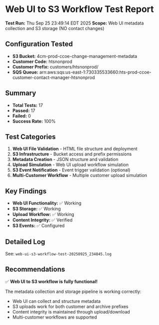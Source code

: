 # Web UI to S3 Workflow Test Report

**Test Run:** Thu Sep 25 23:49:14 EDT 2025
**Scope:** Web UI metadata collection and S3 storage (NO contact changes)

## Configuration Tested

- **S3 Bucket:** 4cm-prod-ccoe-change-management-metadata
- **Customer Code:** htsnonprod
- **Customer Prefix:** customers/htsnonprod/
- **SQS Queue:** arn:aws:sqs:us-east-1:730335533660:hts-prod-ccoe-customer-contact-manager-htsnonprod

## Summary

- **Total Tests:** 17
- **Passed:** 17
- **Failed:** 0
- **Success Rate:** 100%

## Test Categories

1. **Web UI File Validation** - HTML file structure and deployment
2. **S3 Infrastructure** - Bucket access and prefix permissions
3. **Metadata Creation** - JSON structure and validation
4. **Upload Simulation** - Web UI upload workflow simulation
5. **S3 Event Notification** - Event trigger validation (optional)
6. **Multi-Customer Workflow** - Multiple customer upload simulation

## Key Findings

- **Web UI Functionality:** ✅ Working
- **S3 Storage:** ✅ Working
- **Upload Workflow:** ✅ Working
- **Content Integrity:** ✅ Verified
- **S3 Events:** ✅ Configured

## Detailed Log

See: `web-ui-s3-workflow-test-20250925_234845.log`

## Recommendations

✅ **Web UI to S3 workflow is fully functional!**

The metadata collection and storage pipeline is working correctly:
- Web UI can collect and structure metadata
- S3 uploads work for both customer and archive prefixes
- Content integrity is maintained through upload/download
- Multi-customer workflows are supported
